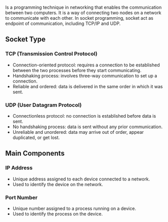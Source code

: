 Is a programming technique in networking that enables the communication between two computers. It is a way of connecting two nodes on a network to communicate with each other. 
In socket programming, socket act as endpoint of communication, including TCP/IP and UDP. 

## Socket Type

### TCP (Transmission Control Protocol)
- Connection-oriented protocol: requires a connection to be established between the two processes before they start communicating.
- Handshaking process: involves three-way communication to set up a connection.
- Reliable and ordered: data is delivered in the same order in which it was sent.
### UDP (User Datagram Protocol)
- Connectionless protocol: no connection is established before data is sent.
- No handshaking process: data is sent without any prior communication.
- Unreliable and unordered: data may arrive out of order, appear duplicated, or get lost.

## Main Components
### IP Address
- Unique address assigned to each device connected to a network.
- Used to identify the device on the network.
### Port Number
- Unique number assigned to a process running on a device.
- Used to identify the process on the device.